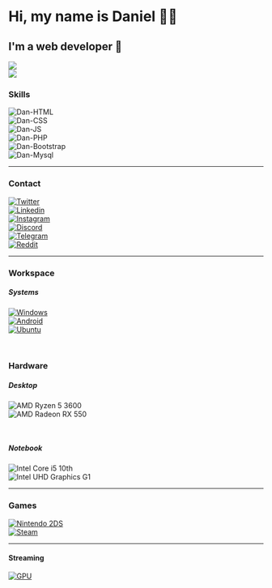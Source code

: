 <!-- Bootstrap -->
<link href="https://cdn.jsdelivr.net/npm/bootstrap@5.1.3/dist/css/bootstrap.min.css" rel="stylesheet" integrity="sha384-1BmE4kWBq78iYhFldvKuhfTAU6auU8tT94WrHftjDbrCEXSU1oBoqyl2QvZ6jIW3" crossorigin="anonymous">

<!-- Main -->
<div class="container">

  <!-- Opening -->
  <div class="row">
    <div class="col-lg-12 tex-center">
      <h1>Hi, my name is Daniel 👊🏾</h1>
      <h2>I'm a web developer 🐘</h2>
    </div>
  </div>

  <!-- Github Stats -->
  <div class="row">
    <div class="col-md-6"><a href="#"><img src="https://github-readme-stats.vercel.app/api?username=dancarvalhodev&count_private=true&show_icons=true&theme=synthwave"></a></div>
    <div class="col-md-6"><a href="#"><img src="https://github-readme-stats.vercel.app/api/top-langs/?username=dancarvalhodev&theme=synthwave"></a></div>
  </div>

  <!-- Skiils -->
  <h3>Skills</h3>
  <div class="row">
    <div class="col-md-2">
      <img alt="Dan-HTML" src="https://img.shields.io/badge/HTML5-E34F26?style=for-the-badge&logo=html5&logoColor=white">
    </div>
    <div class="col-md-2">
      <img alt="Dan-CSS" src="https://img.shields.io/badge/CSS3-1572B6?style=for-the-badge&logo=css3&logoColor=white">
    </div>
    <div class="col-md-2">
      <img alt="Dan-JS" src="https://img.shields.io/badge/JavaScript-F7DF1E?style=for-the-badge&logo=javascript&logoColor=black">
    </div>
    <div class="col-md-2">
      <img alt="Dan-PHP" src="https://img.shields.io/badge/PHP-777BB4?style=for-the-badge&logo=php&logoColor=white">
    </div>
    <div class="col-md-2">
      <img alt="Dan-Bootstrap" src="https://img.shields.io/badge/Bootstrap-563D7C?style=for-the-badge&logo=bootstrap&logoColor=white">
    </div>
    <div class="col-md-2">
      <img alt="Dan-Mysql" src="https://img.shields.io/badge/MySQL-00000F?style=for-the-badge&logo=mysql&logoColor=white">
    </div>
  </div>
  <hr>

  <h3>Contact</h3>
  <div class="row">
    <div class="col-sm-2">
      <a href="https://twitter.com/dancarvalhodev"><img align="center" alt="Twitter" src="https://img.shields.io/badge/Twitter-1DA1F2?style=for-the-badge&logo=twitter&logoColor=white"></a>
    </div>
    <div class="col-sm-2">
      <a href="https://www.linkedin.com/in/daniel-carvalho-02578a15a/"><img align="center" alt="Linkedin" src="https://img.shields.io/badge/LinkedIn-0077B5?style=for-the-badge&logo=linkedin&logoColor=white"></a>
    </div>
    <div class="col-sm-2">
      <a href="https://www.instagram.com/dancarvalho.dev/"><img align="center" alt="Instagram" src="https://img.shields.io/badge/Instagram-E4405F?style=for-the-badge&logo=instagram&logoColor=white"></a>
    </div> 
    <div class="col-sm-2">
      <a href="https://discord.com/users/252924849603739648"><img align="center" alt="Discord" src="https://img.shields.io/badge/Discord-7289DA?style=for-the-badge&logo=discord&logoColor=white"></a>
    </div> 
    <div class="col-sm-2">
      <a href="https://t.me/dancarvalhodev"><img align="center" alt="Telegram" src="https://img.shields.io/badge/Telegram-2CA5E0?style=for-the-badge&logo=telegram&logoColor=white"></a>
    </div>   
    <div class="col-sm-2">
      <a href="https://www.reddit.com/user/dancarvalhodev"><img align="center" alt="Reddit" src="https://img.shields.io/badge/Reddit-FF4500?style=for-the-badge&logo=reddit&logoColor=white"></a>
    </div>                    
  </div>
  <hr>

  <!-- Workspace -->
  <h3>Workspace</h3>
  <div style="padding-bottom: 30px;" class="row">  
    <h5>Systems</h5>
    <div class="col-sm-4">
      <a href="https://www.microsoft.com/pt-br/windows/"><img align="center" alt="Windows" src="https://img.shields.io/badge/Windows-0078D6?style=for-the-badge&logo=windows logoColor=white"></a>
    </div>
    <div class="col-sm-4">
      <a href="https://www.android.com/intl/pt-BR_br/"><img align="center" alt="Android" src="https://img.shields.io/badge/Android-3DDC84?style=for-the-badge&logo=android&logoColor=white"></a>
    </div>
    <div class="col-sm-4">
      <a href="https://ubuntu.com/"><img align="center" alt="Ubuntu" src="https://img.shields.io/badge/Ubuntu-E95420?style=for-the-badge&logo=ubuntu&logoColor=white"></a>
    </div>
  </div>
  <div style="padding-bottom: 30px;" class="row">
    <h3>Hardware</h3>
    <h5>Desktop</h5>
    <div class="col-md-6">
      <img align="center" alt="AMD Ryzen 5 3600" src="https://img.shields.io/badge/AMD-Ryzen_5_3600-ED1C24?style=for-the-badge&logo=amd&logoColor=white">
    </div> 
    <div class="col-md-6">
      <img align="center" alt="AMD Radeon RX 550" src="https://img.shields.io/badge/AMD-Radeon_RX_550-ED1C24?style=for-the-badge&logo=amd&logoColor=white">
    </div> 
  </div>
  <div class="row">
    <h5>Notebook</h5>
    <div class="col-md-6">
      <img align="center" alt="Intel Core i5 10th" src="https://img.shields.io/badge/Intel-Core_i5_10th-0071C5?style=for-the-badge&logo=intel&logoColor=white">
    </div>
    <div class="col-md-6">
      <img align="center" alt="Intel UHD Graphics G1" src="https://img.shields.io/badge/Intel-UHD Graphics_G1-0071C5?style=for-the-badge&logo=intel&logoColor=white">
    </div>
  </div>
  <hr>

  <!-- Games -->
  <h3>Games</h3>
  <div class="row">
    <div class="col-md-6">
      <a href="https://pt.wikipedia.org/wiki/Nintendo_2DS"><img align="center" alt="Nintendo 2DS" src="https://img.shields.io/badge/Nintendo_2DS-D13328?style=for-the-badge&logo=nintendo-3ds&logoColor=white"></a>
    </div>
    <div class="col-md-6">
      <a href="https://steamcommunity.com/id/eusouodan/"><img align="center" alt="Steam" src="https://img.shields.io/badge/Steam-000000?style=for-the-badge&logo=steam&logoColor=white"></a>
    </div>
  </div>
  <hr>

  <!-- Streaming -->
  <h4>Streaming</h4>
  <div class="row">
    <div class="col-lg-12"><a href="https://open.spotify.com/playlist/2ysvMJHeh8sgXOUosIK5EZ?si=5f788b776b894481"><img align="center" alt="GPU" src="https://img.shields.io/badge/Spotify-1ED760?&style=for-the-badge&logo=spotify&logoColor=white"></a></div>
  </div>
<div>



<!-- 
I'm Dan and currently I work as Web Developer
he/him -->
